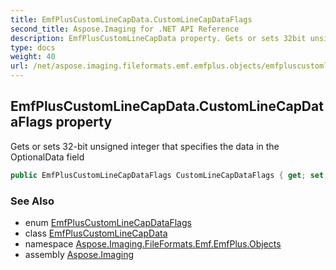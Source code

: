 ```yaml
---
title: EmfPlusCustomLineCapData.CustomLineCapDataFlags
second_title: Aspose.Imaging for .NET API Reference
description: EmfPlusCustomLineCapData property. Gets or sets 32bit unsigned integer that specifies the data in the OptionalData field
type: docs
weight: 40
url: /net/aspose.imaging.fileformats.emf.emfplus.objects/emfpluscustomlinecapdata/customlinecapdataflags/
---
```

## EmfPlusCustomLineCapData.CustomLineCapDataFlags property

Gets or sets 32-bit unsigned integer that specifies the data in the OptionalData field

```csharp
public EmfPlusCustomLineCapDataFlags CustomLineCapDataFlags { get; set; }
```

### See Also

* enum [EmfPlusCustomLineCapDataFlags](../../../aspose.imaging.fileformats.emf.emfplus.consts/emfpluscustomlinecapdataflags/)
* class [EmfPlusCustomLineCapData](../)
* namespace [Aspose.Imaging.FileFormats.Emf.EmfPlus.Objects](../../emfpluscustomlinecapdata/)
* assembly [Aspose.Imaging](../../../)


